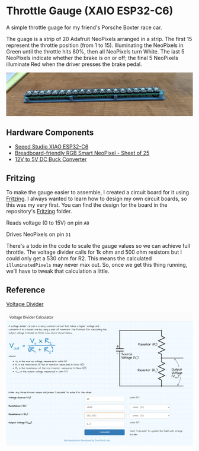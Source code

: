 # Throttle Gauge (XAIO ESP32-C6)

A simple throttle guage for my friend's Porsche Boxter race car.

The guage is a strip of 20 Adafruit NeoPixels arranged in a strip. The first 15 represent the throttle position (from 1 to 15). Illuminating the NeoPixels in Green until the throttle hits 80%, then all NeoPixels turn White. The last 5 NeoPixels indicate whether the brake is on or off; the final 5 NeoPixels illuminate Red when the driver presses the brake pedal.

![NeoPixel strip](images/neopixel-strip.jpg)

## Hardware Components

+ [Seeed Studio XIAO ESP32-C6](https://www.seeedstudio.com/Seeed-Studio-XIAO-ESP32C6-p-5884.html)
+ [Breadboard-friendly RGB Smart NeoPixel - Sheet of 25](https://www.adafruit.com/product/1558)
+ [12V to 5V DC Buck Converter](https://www.amazon.com/Converter-Voltage-Waterproof-Regulator-Step-Down/dp/B07Y2V1F8V)

## Fritzing

To make the gauge easier to assemble, I created a circuit board for it using [Fritzing](https://fritzing.org/). I always wanted to learn how to design my own circuit boards, so this was my very first. You can find the design for the board in the repository's [Fritzing](Fritzing) folder.

Reads voltage (0 to 15V) on pin `A0`

Drives NeoPixels on pin `D1`

There's a todo in the code to scale the gauge values so we can achieve full throttle. The voltage divider calls for 1k ohm and 500 ohm resistors but I could only get a 530 ohm for R2. This means the calculated `illuminatedPixels` may never max out. So, once we get this thing running, we'll have to tweak that calculation a little.

## Reference

[Voltage Divider](https://ohmslawcalculator.com/voltage-divider-calculator)

![Voltage Divider Calculator](images/voltage-divider-calculator.png)


